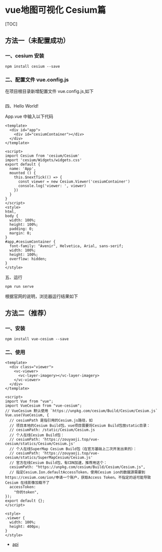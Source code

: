 # vue地图可视化 Cesium篇

[TOC]

## 方法一（未配置成功）

### 一、cesium 安装

```
npm install cesium --save 
```

### 二、配置文件 vue.config.js

在项目根目录新增配置文件 vue.config.js,如下

```

```







四、Hello World!

App.vue 中输入以下代码

```
<template>
  <div id="app">
    <div id="cesiumContainer"></div>
  </div>
</template>

<script>
import Cesium from 'cesium/Cesium'
import 'cesium/Widgets/widgets.css'
export default {
  name: 'App',
  mounted () {
    this.$nextTick(() => {
      const viewer = new Cesium.Viewer('cesiumContainer')
      console.log('viewer: ', viewer)
    })
  }
}
</script>
<style>
html,
body {
  width: 100%;
  height: 100%;
  padding: 0;
  margin: 0;
}
#app,#cesiumContainer {
  font-family: "Avenir", Helvetica, Arial, sans-serif;
  width: 100%;
  height: 100%;
  overflow: hidden;
}
</style>

```

五、运行

```
npm run serve

```

根据官网的说明，浏览器运行结果如下



## 方法二（推荐）

### 一、安装

```
npm install vue-cesium --save
```



### 二、使用

```vue
<template>
  <div class="viewer">
    <vc-viewer>
      <vc-layer-imagery></vc-layer-imagery>
    </vc-viewer>
  </div>
</template>

<script>
import Vue from "vue";
import VueCesium from "vue-cesium";
// VueCesium 默认使用 `https://unpkg.com/cesium/Build/Cesium/Cesium.js`
Vue.use(VueCesium, {
  // cesiumPath 是指引用的Cesium.js路径，如
  // 项目本地的Cesium Build包，vue项目需要将Cesium Build包放static目录：
  // cesiumPath: /static/Cesium/Cesium.js
  // 个人在线Cesium Build包：
  // cesiumPath: 'https://zouyaoji.top/vue-cesium/statics/Cesium/Cesium.js'
  // 个人在线SuperMap Cesium Build包（在官方基础上二次开发出来的）：
  // cesiumPath: 'https://zouyaoji.top/vue-cesium/statics/SuperMapCesium/Cesium.js'
  // 官方在线Cesium Build包，有CDN加速，推荐用这个：
  cesiumPath: "https://unpkg.com/cesium/Build/Cesium/Cesium.js",
  // 指定Cesium.Ion.defaultAccessToken，使用Cesium ion的数据源需要到https://cesium.com/ion/申请一个账户，获取Access Token。不指定的话可能导致 Cesium 在线影像加载不了
  accessToken:
    "你的token",
});
export default {};
</script>

<style>
.viewer {
  width: 100%;
  height: 400px;
}
</style>
```



- [api](https://zouyaoji.top/vue-cesium/#/zh/start/usage)